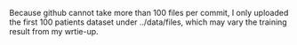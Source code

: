 Because github cannot take more than 100 files per commit, I only uploaded the first 100 patients dataset under ../data/files, which may vary the training result from my wrtie-up.
